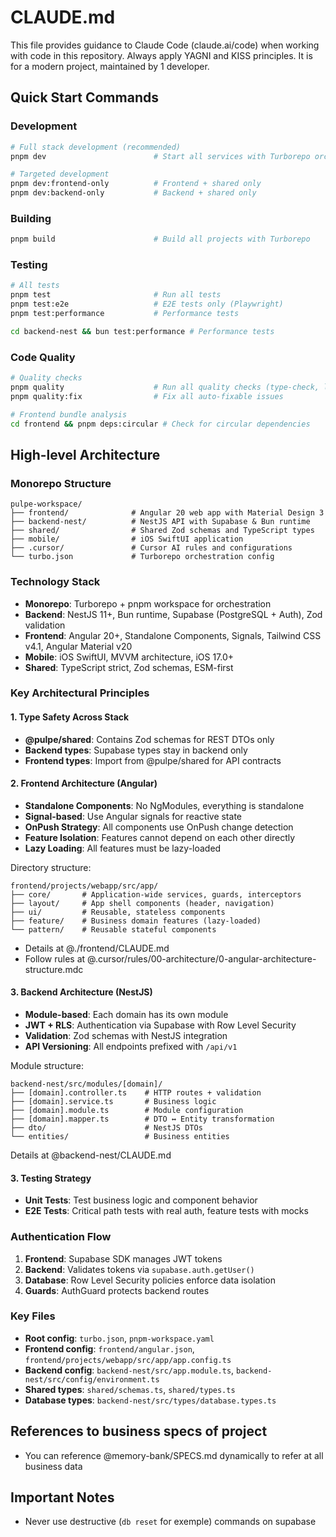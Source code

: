 # CLAUDE.md

This file provides guidance to Claude Code (claude.ai/code) when working with code in this repository.
Always apply YAGNI and KISS principles. It is for a modern project, maintained by 1 developer.

## Quick Start Commands

### Development

```bash
# Full stack development (recommended)
pnpm dev                        # Start all services with Turborepo orchestration

# Targeted development
pnpm dev:frontend-only          # Frontend + shared only
pnpm dev:backend-only           # Backend + shared only
```

### Building

```bash
pnpm build                      # Build all projects with Turborepo
```

### Testing

```bash
# All tests
pnpm test                       # Run all tests
pnpm test:e2e                   # E2E tests only (Playwright)
pnpm test:performance           # Performance tests

cd backend-nest && bun test:performance # Performance tests
```

### Code Quality

```bash
# Quality checks
pnpm quality                    # Run all quality checks (type-check, lint, format)
pnpm quality:fix                # Fix all auto-fixable issues

# Frontend bundle analysis
cd frontend && pnpm deps:circular # Check for circular dependencies
```

## High-level Architecture

### Monorepo Structure

```
pulpe-workspace/
├── frontend/              # Angular 20 web app with Material Design 3
├── backend-nest/          # NestJS API with Supabase & Bun runtime
├── shared/                # Shared Zod schemas and TypeScript types
├── mobile/                # iOS SwiftUI application
├── .cursor/               # Cursor AI rules and configurations
└── turbo.json             # Turborepo orchestration config
```

### Technology Stack

- **Monorepo**: Turborepo + pnpm workspace for orchestration
- **Backend**: NestJS 11+, Bun runtime, Supabase (PostgreSQL + Auth), Zod validation
- **Frontend**: Angular 20+, Standalone Components, Signals, Tailwind CSS v4.1, Angular Material v20
- **Mobile**: iOS SwiftUI, MVVM architecture, iOS 17.0+
- **Shared**: TypeScript strict, Zod schemas, ESM-first

### Key Architectural Principles

#### 1. Type Safety Across Stack

- **@pulpe/shared**: Contains Zod schemas for REST DTOs only
- **Backend types**: Supabase types stay in backend only
- **Frontend types**: Import from @pulpe/shared for API contracts

#### 2. Frontend Architecture (Angular)

- **Standalone Components**: No NgModules, everything is standalone
- **Signal-based**: Use Angular signals for reactive state
- **OnPush Strategy**: All components use OnPush change detection
- **Feature Isolation**: Features cannot depend on each other directly
- **Lazy Loading**: All features must be lazy-loaded

Directory structure:

```
frontend/projects/webapp/src/app/
├── core/       # Application-wide services, guards, interceptors
├── layout/     # App shell components (header, navigation)
├── ui/         # Reusable, stateless components
├── feature/    # Business domain features (lazy-loaded)
└── pattern/    # Reusable stateful components
```

- Details at @./frontend/CLAUDE.md
- Follow rules at @.cursor/rules/00-architecture/0-angular-architecture-structure.mdc

#### 3. Backend Architecture (NestJS)

- **Module-based**: Each domain has its own module
- **JWT + RLS**: Authentication via Supabase with Row Level Security
- **Validation**: Zod schemas with NestJS integration
- **API Versioning**: All endpoints prefixed with `/api/v1`

Module structure:

```
backend-nest/src/modules/[domain]/
├── [domain].controller.ts    # HTTP routes + validation
├── [domain].service.ts       # Business logic
├── [domain].module.ts        # Module configuration
├── [domain].mapper.ts        # DTO ↔ Entity transformation
├── dto/                      # NestJS DTOs
└── entities/                 # Business entities
```

Details at @backend-nest/CLAUDE.md

#### 3. Testing Strategy

- **Unit Tests**: Test business logic and component behavior
- **E2E Tests**: Critical path tests with real auth, feature tests with mocks

### Authentication Flow

1. **Frontend**: Supabase SDK manages JWT tokens
2. **Backend**: Validates tokens via `supabase.auth.getUser()`
3. **Database**: Row Level Security policies enforce data isolation
4. **Guards**: AuthGuard protects backend routes

### Key Files

- **Root config**: `turbo.json`, `pnpm-workspace.yaml`
- **Frontend config**: `frontend/angular.json`, `frontend/projects/webapp/src/app/app.config.ts`
- **Backend config**: `backend-nest/src/app.module.ts`, `backend-nest/src/config/environment.ts`
- **Shared types**: `shared/schemas.ts`, `shared/types.ts`
- **Database types**: `backend-nest/src/types/database.types.ts`

## References to business specs of project

- You can reference @memory-bank/SPECS.md dynamically to refer at all business data

## Important Notes

- Never use destructive (`db reset` for exemple) commands on supabase
